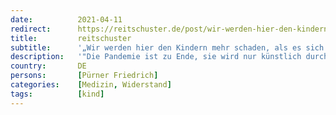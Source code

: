 ```yaml
---
date:          2021-04-11
redirect:      https://reitschuster.de/post/wir-werden-hier-den-kindern-mehr-schaden-als-es-sich-einige-ueberhaupt-vorstellen-koennen/
title:         reitschuster
subtitle:      '„Wir werden hier den Kindern mehr schaden, als es sich einige überhaupt vorstellen können.“'
description:   '"Die Pandemie ist zu Ende, sie wird nur künstlich durch das Spiel der Zahlen samt ständiger Angstmacherei und Drohungen aufrecht erhalten." Friedrich Pürner wurde wegen seiner Kritik an der Corona-Politik im Herbst 2020 in Bayern seines Amtes enthoben. Im Interview spricht er Klartext und erhebt schwere Vorwürfe.'
country:       DE
persons:       [Pürner Friedrich]
categories:    [Medizin, Widerstand]
tags:          [kind]
---
```

